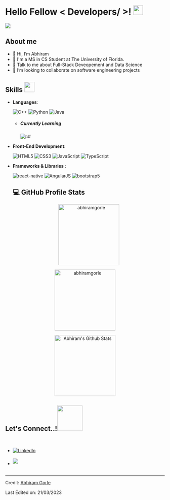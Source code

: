 <h1> Hello Fellow < Developers/ >! <img src="https://media.giphy.com/media/hvRJCLFzcasrR4ia7z/giphy.gif" width="30"> </h1>
<p align='center'>
</p>

<p>
  <a href="https://github.com/DenverCoder1/readme-typing-svg"><img src="https://readme-typing-svg.herokuapp.com?&font=IBM+Plex+Sans&color=abcdef&size=20&lines=Welcome+to+my+GitHub+Profile!;I'm+a+Front-End+Developer;I'm+a+Computer+Science+engineer" /></a>
</p>

## **About me**

  
- 👋 Hi, I’m Abhiram
- 💼 I'm a MS in CS Student at The University of Florida.
- 💬 Talk to me about Full-Stack Deveopement and Data Science
- 👯 I’m looking to collaborate on software engineering projects
  

  
<h2> Skills <img src = "https://media2.giphy.com/media/QssGEmpkyEOhBCb7e1/giphy.gif?cid=ecf05e47a0n3gi1bfqntqmob8g9aid1oyj2wr3ds3mg700bl&rid=giphy.gif" width = 32px> </h2>
  
  <p align="center">

- **Languages**:
    
    ![C++](https://img.shields.io/badge/C++%20-%2300599C.svg?style=for-the-badge&logo=c%2B%2B&logoColor=white)
    ![Python](https://img.shields.io/badge/Python%20-%2314354C.svg?style=for-the-badge&logo=python&logoColor=white)
    ![Java](https://img.shields.io/badge/Java-ED8B00?style=for-the-badge&logo=java&logoColor=white)
  - <h5> Currently Learning </h5>
    <img src = "https://img.shields.io/badge/c%23-%23239120.svg?style=for-the-badge&logo=c-sharp&logoColor=white" alt = "c#" />


  
- **Front-End Development**:

   ![HTML5](https://img.shields.io/badge/HTML5%20-%23E34F26.svg?style=for-the-badge&logo=html5&logoColor=white)
   ![CSS3](https://img.shields.io/badge/CSS%20-%231572B6.svg?style=for-the-badge&logo=css3&logoColor=white)
   ![JavaScript](https://img.shields.io/badge/JavaScript%20-%23F7DF1E.svg?style=for-the-badge&logo=javascript&logoColor=black)
   ![TypeScript](https://img.shields.io/badge/TypeScript-007ACC?style=for-the-badge&logo=typescript&logoColor=white)


- **Frameworks & Libraries** :
  
  <img src = "https://img.shields.io/badge/react-black?logo=react&style=for-the-badge" alt = "react-native" />
  <img src = "https://img.shields.io/badge/AngularJS-E23237?style=for-the-badge&logo=angularjs&logoColor=white" alt = "AngularJS" />
  <img src = "https://img.shields.io/badge/bootstrap-%23563D7C.svg?style=for-the-badge&logo=bootstrap&logoColor=white" alt = "bootstrap5" />
  
  <h2><b>💻 GitHub Profile Stats</b></h2>
  <p align="center">
    <img src="https://github-readme-streak-stats.herokuapp.com/?user=abhiramgorle&theme=algolia" alt="abhiramgorle" height="192px"/>
</p>
<p align="center">
	  <img src="https://github-readme-stats.vercel.app/api/top-langs?username=abhiramgorle&show_icons=true&locale=en&layout=compact&theme=algolia" alt="abhiramgorle" height="192px"/>
</p>
<p align="center">
	  <a href="https://github.com/abhiramgorle/github-readme-stats"><img alt="Abhiram's Github Stats" src="https://github-readme-stats.vercel.app/api?username=abhiramgorle&show_icons=true&count_private=true&theme=algolia" height="192px"/></a>
  <br/>
  </p>

  
## <b> Let's Connect..!</b><img src="./assets/mdImages/handshake.gif" width ="80">
<br>
<div align='left'>

<ul>

<li>
<a href="https://www.linkedin.com/in/abhiram-gorle/" target="_blank">
    <img alt="LinkedIn" src="https://img.shields.io/badge/LinkedIn-0077B5?style=for-the-badge&logo=linkedin&logoColor=white">
  </a>  
</li>

<br>

<li>
<a href="mailto:dgorle@gitam.in" target="_blank">
<img src="https://img.shields.io/badge/gmail:  dgorle@gitam.in-%23EA4335.svg?style=for-the-badge&logo=gmail&logoColor=white" t=mail style="margin-bottom: 5px;" />
</a>
</li>
	
</ul>
</div>
<div id ="badges">
  <img src="https://komarev.com/ghpvc/?username=abhiramgorle&style=flat-square&color=blue" alt=""/>
  </div>

 ---

Credit: [Abhiram Gorle](https://github.com/abhiramgorle)

Last Edited on: 21/03/2023
